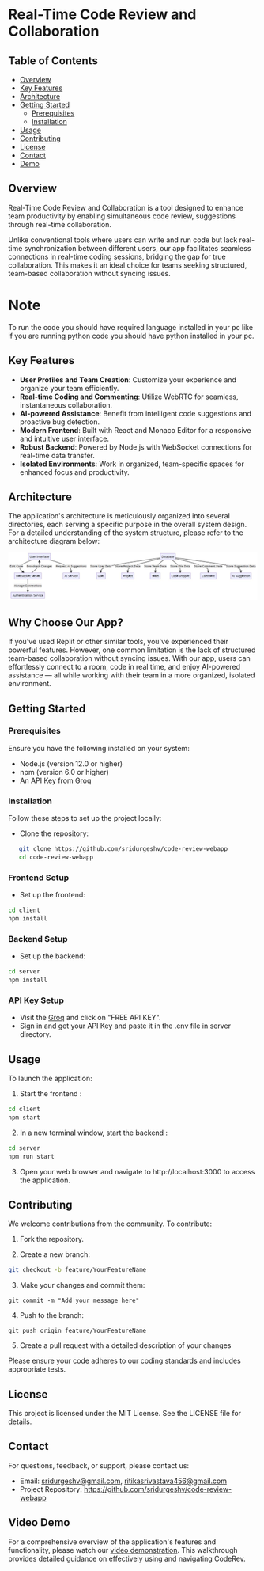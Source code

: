 # Real-Time Code Review and Collaboration

## Table of Contents

- [Overview](#overview)
- [Key Features](#key-features)
- [Architecture](#architecture)
- [Getting Started](#getting-started)
  - [Prerequisites](#prerequisites)
  - [Installation](#installation)
- [Usage](#usage)
- [Contributing](#contributing)
- [License](#license)
- [Contact](#contact)
- [Demo](#demo)

## Overview

Real-Time Code Review and Collaboration is a tool designed to enhance team productivity by enabling simultaneous code review, suggestions through real-time collaboration.

Unlike conventional tools where users can write and run code but lack real-time synchronization between different users, our app facilitates seamless connections in real-time coding sessions, bridging the gap for true collaboration. This makes it an ideal choice for teams seeking structured, team-based collaboration without syncing issues.

# Note 

To run the code you should have required language installed in your pc like if you are running python code you should have python installed in your pc.

## Key Features

- **User Profiles and Team Creation**: Customize your experience and organize your team efficiently.
- **Real-time Coding and Commenting**: Utilize WebRTC for seamless, instantaneous collaboration.
- **AI-powered Assistance**: Benefit from intelligent code suggestions and proactive bug detection.
- **Modern Frontend**: Built with React and Monaco Editor for a responsive and intuitive user interface.
- **Robust Backend**: Powered by Node.js with WebSocket connections for real-time data transfer.
- **Isolated Environments**: Work in organized, team-specific spaces for enhanced focus and productivity.

## Architecture

The application's architecture is meticulously organized into several directories, each serving a specific purpose in the overall system design. For a detailed understanding of the system structure, please refer to the architecture diagram below:

![Architecture Diagram](https://github.com/sridurgeshv/code-review-webapp/blob/main/arch.JPG)


## Why Choose Our App?

If you've used Replit or other similar tools, you've experienced their powerful features. However, one common limitation is the lack of structured team-based collaboration without syncing issues. With our app, users can effortlessly connect to a room, code in real time, and enjoy AI-powered assistance — all while working with their team in a more organized, isolated environment.

## Getting Started

### Prerequisites

Ensure you have the following installed on your system:
- Node.js (version 12.0 or higher)
- npm (version 6.0 or higher)
- An API Key from [Groq](https://groq.com/)

### Installation

Follow these steps to set up the project locally:

- Clone the repository:
```bash
   git clone https://github.com/sridurgeshv/code-review-webapp
   cd code-review-webapp
```

### Frontend Setup

- Set up the frontend:
```bash
cd client
npm install
```

### Backend Setup

- Set up the backend:
```bash
cd server
npm install
```

### API Key Setup

- Visit the [Groq](https://groq.com/) and click on "FREE API KEY".
- Sign in and get your API Key and paste it in the .env file in server directory.

## Usage

To launch the application:

1. Start the frontend :
```bash
cd client
npm start
```

2. In a new terminal window, start the backend :
```bash
cd server
npm run start
```

3. Open your web browser and navigate to http://localhost:3000 to access the application.

## Contributing

We welcome contributions from the community. To contribute:

1. Fork the repository.

2. Create a new branch:
```bash
git checkout -b feature/YourFeatureName
```

3. Make your changes and commit them:
```
git commit -m "Add your message here"
```

4. Push to the branch:
```
git push origin feature/YourFeatureName
```

5. Create a pull request with a detailed description of your changes

Please ensure your code adheres to our coding standards and includes appropriate tests.

## License

This project is licensed under the MIT License. See the LICENSE file for details.

## Contact

For questions, feedback, or support, please contact us:

- Email: sridurgeshv@gmail.com, ritikasrivastava456@gmail.com
- Project Repository: https://github.com/sridurgeshv/code-review-webapp

## Video Demo
For a comprehensive overview of the application's features and functionality, please watch our [video demonstration](https://youtu.be/yPwKMofsTlY). This walkthrough provides detailed guidance on effectively using and navigating CodeRev.
